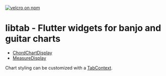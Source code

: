 [![velcro on npm](https://img.shields.io/pub/v/libtab)](https://pub.dev/packages/libtab)

# libtab - Flutter widgets for banjo and guitar charts

- [ChordChartDisplay](lib/display/chord_display.dart)
- [MeasureDisplay](lib/display/measure_display.dart)

Chart styling can be customized with a [TabContext](lib/context.dart).
